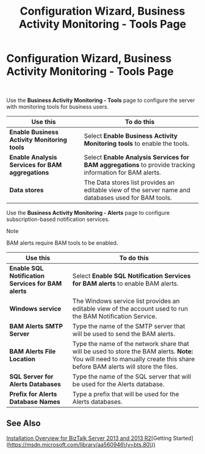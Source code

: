 ﻿---
title: Configuration Wizard, Business Activity Monitoring - Tools Page
TOCTitle: Configuration Wizard, Business Activity Monitoring - Tools Page
ms:assetid: 6e84dfe8-6ea6-42a0-9f71-02da594aead3
ms:mtpsurl: https://msdn.microsoft.com/en-us/library/Aa560722(v=BTS.80)
ms:contentKeyID: 51528805
ms.date: 08/30/2017
mtps_version: v=BTS.80
f1_keywords:
- bts10.config.wizard.bam.runtime
---

# Configuration Wizard, Business Activity Monitoring - Tools Page

 

Use the **Business Activity Monitoring - Tools** page to configure the server with monitoring tools for business users.

<table>
<thead>
<tr class="header">
<th>Use this</th>
<th>To do this</th>
</tr>
</thead>
<tbody>
<tr class="odd">
<td><strong>Enable Business Activity Monitoring tools</strong></td>
<td>Select <strong>Enable Business Activity Monitoring tools</strong> to enable the tools.</td>
</tr>
<tr class="even">
<td><strong>Enable Analysis Services for BAM aggregations</strong></td>
<td>Select <strong>Enable Analysis Services for BAM aggregations</strong> to provide tracking information for BAM alerts.</td>
</tr>
<tr class="odd">
<td><strong>Data stores</strong></td>
<td>The Data stores list provides an editable view of the server name and databases used for BAM tools.</td>
</tr>
</tbody>
</table>


Use the **Business Activity Monitoring - Alerts** page to configure subscription-based notification services.


> [!NOTE]
> <P>BAM alerts require BAM tools to be enabled.</P>



<table>
<thead>
<tr class="header">
<th>Use this</th>
<th>To do this</th>
</tr>
</thead>
<tbody>
<tr class="odd">
<td><strong>Enable SQL Notification Services for BAM alerts</strong></td>
<td>Select <strong>Enable SQL Notification Services for BAM alerts</strong> to enable BAM alerts.</td>
</tr>
<tr class="even">
<td><strong>Windows service</strong></td>
<td>The Windows service list provides an editable view of the account used to run the BAM Notification Service.</td>
</tr>
<tr class="odd">
<td><strong>BAM Alerts SMTP Server</strong></td>
<td>Type the name of the SMTP server that will be used to send the BAM alerts.</td>
</tr>
<tr class="even">
<td><strong>BAM Alerts File Location</strong></td>
<td>Type the name of the network share that will be used to store the BAM alerts. <strong>Note:</strong> You will need to manually create this share before BAM alerts will store the files.</td>
</tr>
<tr class="odd">
<td><strong>SQL Server for Alerts Databases</strong></td>
<td>Type the name of the SQL server that will be used for the Alerts database.</td>
</tr>
<tr class="even">
<td><strong>Prefix for Alerts Database Names</strong></td>
<td>Type a prefix that will be used for the Alerts databases.</td>
</tr>
</tbody>
</table>


## See Also

[Installation Overview for BizTalk Server 2013 and 2013 R2](https://msdn.microsoft.com/library/jj248688\(v=bts.80\))[Getting Started](https://msdn.microsoft.com/library/aa560946\(v=bts.80\))

